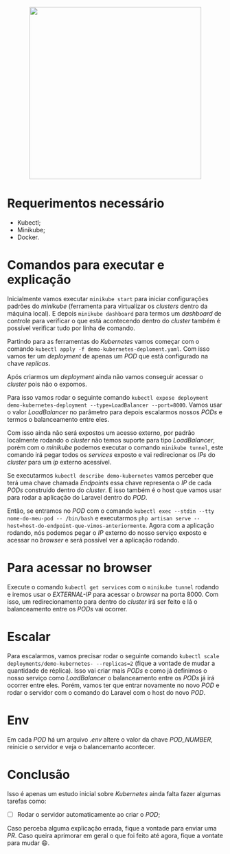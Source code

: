 <p align="center"><a href="https://kubernetes.io/pt-br/" target="_blank"><img src="https://miro.medium.com/max/1200/1*fe7IqPpDckaVjjysqq8jhg.png" width="400"></a></p>

# Requerimentos necessário
- Kubectl;
- Minikube;
- Docker.

# Comandos para executar e explicação
Inicialmente vamos executar ```minikube start``` para iniciar configurações padrões do *minikube* (ferramenta para virtualizar os *clusters* dentro da máquina local). E depois ```minikube dashboard``` para termos um *dashboard* de controle para verificar o que está acontecendo dentro do *cluster* também é possível verificar tudo por linha de comando.

Partindo para as ferramentas do *Kubernetes* vamos começar com o comando ```kubectl apply -f demo-kubernetes-deploment.yaml```. Com isso vamos ter um *deployment* de apenas um *POD* que está configurado na chave *replicas*.

Após criarmos um *deployment* ainda não vamos conseguir acessar o *cluster* pois não o expomos.

Para isso vamos rodar o seguinte comando ```kubectl expose deployment demo-kubernetes-deployment --type=LoadBalancer --port=8000```. Vamos usar o valor *LoadBalancer* no parâmetro para depois escalarmos nossos *PODs* e termos o balanceamento entre eles.

Com isso ainda não será expostos um acesso externo, por padrão localmente rodando o *cluster* não  temos suporte para tipo *LoadBalancer*, porém com o *minikube* podemos executar o comando ```minikube tunnel```, este comando irá pegar todos os *services* exposto e vai redirecionar os *IPs* do *cluster* para um *ip* externo acessível.

Se executarmos ```kubectl describe demo-kubernetes``` vamos perceber que terá uma chave chamada *Endpoints* essa chave representa o *IP* de cada *PODs* construído dentro do *cluster*. E isso também é o host que vamos usar para rodar a aplicação do Laravel dentro do *POD*.

Então, se entramos no *POD* com o comando ```kubectl exec --stdin --tty nome-do-meu-pod -- /bin/bash``` e executarmos ```php artisan serve --host=host-do-endpoint-que-vimos-anteriormente```. Agora com a aplicação rodando, nós podemos pegar o *IP* externo do nosso serviço exposto e acessar no *browser* e será possível ver a aplicação rodando.

# Para acessar no browser
Execute o comando ```kubectl get services``` com o ```minikube tunnel``` rodando e iremos usar o *EXTERNAL-IP* para acessar o *browser* na porta 8000. Com isso, um redirecionamento para dentro do *cluster* irá ser feito e lá o balanceamento entre os *PODs* vai ocorrer.

# Escalar
Para escalarmos, vamos precisar rodar o seguinte comando ```kubectl scale deployments/demo-kubernetes- --replicas=2``` (fique a vontade de mudar a quantidade de réplica). Isso vai criar mais *PODs* e como já definimos o nosso serviço como *LoadBalancer* o balanceamento entre os *PODs* já irá ocorrer entre eles. Porém, vamos ter que entrar novamente no novo *POD* e rodar o servidor com o comando do Laravel com o host do novo *POD*.

# Env
Em cada *POD* há um arquivo *.env* altere o valor da chave *POD_NUMBER*, reinicie o servidor e veja o balancemanto acontecer.

# Conclusão
Isso é apenas um estudo inicial sobre *Kubernetes* ainda falta fazer algumas tarefas como:
- [ ] Rodar o servidor automaticamente ao criar o *POD*;

Caso perceba alguma explicação errada, fique a vontade para enviar uma *PR*. Caso queira aprimorar em geral o que foi feito até agora, fique a vontate para mudar :smile:.